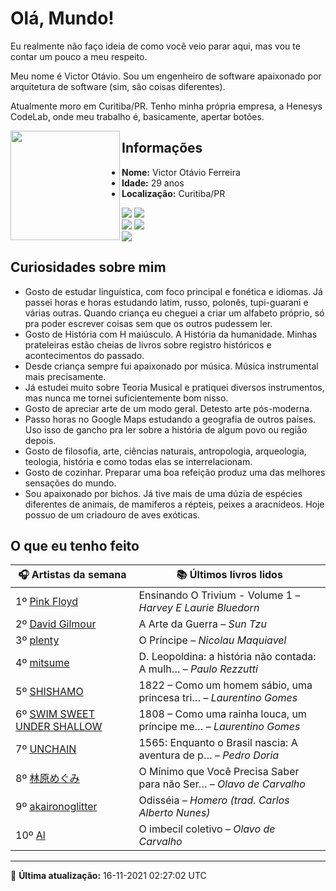 # Olá, Mundo!

Eu realmente não faço ideia de como você veio parar aqui, mas vou te contar um pouco a meu respeito.

Meu nome é Victor Otávio. Sou um engenheiro de software apaixonado por arquitetura de software (sim, são coisas diferentes).

Atualmente moro em Curitiba/PR. Tenho minha própria empresa, a Henesys CodeLab, onde meu trabalho é, basicamente, apertar botões.

<img align="left" src="https://github.com/vctrtvfrrr/vctrtvfrrr/raw/master/octocat.png" alt="" width="175" />

## Informações

- **Nome:** Victor Otávio Ferreira
- **Idade:** 29 anos
- **Localização:** Curitiba/PR

[![](https://img.shields.io/badge/LinkedIn-victorotavio-blue)](https://www.linkedin.com/in/victorotavio/) [![](https://img.shields.io/badge/Twitter-@vctrtvfrrr-blue)](https://twitter.com/vctrtvfrrr)  
[![](https://img.shields.io/badge/GitHub-vctrtvfrrr-24292e)](https://github.com/vctrtvfrrr) [![](https://img.shields.io/badge/GitLab-vctrtvfrrr-ec5d16)](https://gitlab.com/vctrtvfrrr)  
[![](https://img.shields.io/badge/Email-victor@otavioferreira.com.br-red)](mailto:victor@otavioferreira.com.br)  

## Curiosidades sobre mim

-   Gosto de estudar linguística, com foco principal e fonética e idiomas. Já passei horas e horas estudando latim, russo, polonês, tupi-guarani e várias outras. Quando criança eu cheguei a criar um alfabeto próprio, só pra poder escrever coisas sem que os outros pudessem ler.
-   Gosto de História com H maiúsculo. A História da humanidade. Minhas prateleiras estão cheias de livros sobre registro históricos e acontecimentos do passado.
-   Desde criança sempre fui apaixonado por música. Música instrumental mais precisamente.
-   Já estudei muito sobre Teoria Musical e pratiquei diversos instrumentos, mas nunca me tornei suficientemente bom nisso.
-   Gosto de apreciar arte de um modo geral. Detesto arte pós-moderna.
-   Passo horas no Google Maps estudando a geografia de outros países. Uso isso de gancho pra ler sobre a história de algum povo ou região depois.
-   Gosto de filosofia, arte, ciências naturais, antropologia, arqueologia, teologia, história e como todas elas se interrelacionam.
-   Gosto de cozinhar. Preparar uma boa refeição produz uma das melhores sensações do mundo.
-   Sou apaixonado por bichos. Já tive mais de uma dúzia de espécies diferentes de animais, de mamiferos a répteis, peixes a aracnídeos. Hoje possuo de um criadouro de aves exóticas.


## O que eu tenho feito

|                                  🎧 Artistas da semana                                   |                      📚 Últimos livros lidos                      |
|------------------------------------------------------------------------------------------|-------------------------------------------------------------------|
| 1º [Pink Floyd](https://www.last.fm/music/Pink+Floyd)                                    | Ensinando O Trivium - Volume 1	–	_Harvey E Laurie Bluedorn_         |
| 2º [David Gilmour](https://www.last.fm/music/David+Gilmour)                              | A Arte da Guerra	–	_Sun Tzu_                                        |
| 3º [plenty](https://www.last.fm/music/plenty)                                            | O Príncipe	–	_Nicolau Maquiavel_                                    |
| 4º [mitsume](https://www.last.fm/music/mitsume)                                          | D. Leopoldina: a história não contada: A mulh…	–	_Paulo Rezzutti_   |
| 5º [SHISHAMO](https://www.last.fm/music/SHISHAMO)                                        | 1822 – Como um homem sábio, uma princesa tri…	–	_Laurentino Gomes_  |
| 6º [SWIM SWEET UNDER SHALLOW](https://www.last.fm/music/SWIM+SWEET+UNDER+SHALLOW)        | 1808 – Como uma rainha louca, um príncipe me…	–	_Laurentino Gomes_  |
| 7º [UNCHAIN](https://www.last.fm/music/UNCHAIN)                                          | 1565: Enquanto o Brasil nascia: A aventura de p…	–	_Pedro Doria_    |
| 8º [林原めぐみ](https://www.last.fm/music/%E6%9E%97%E5%8E%9F%E3%82%81%E3%81%90%E3%81%BF) | O Mínimo que Você Precisa Saber para não Ser…	–	_Olavo de Carvalho_ |
| 9º [akaironoglitter](https://www.last.fm/music/akaironoglitter)                          | Odisséia	–	_Homero (trad. Carlos Alberto Nunes)_                    |
| 10º [Al](https://www.last.fm/music/Al)                                                   | O imbecil coletivo	–	_Olavo de Carvalho_                            |


---

🚀 **Última atualização:** 16-11-2021 02:27:02 UTC